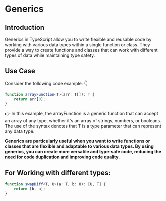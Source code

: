 # Generics

## Introduction

Generics in TypeScript allow you to write flexible and reusable code by working with various data types within a single function or class. They provide a way to create functions and classes that can work with different types of data while maintaining type safety.

## Use Case

Consider the following code example: 👇

```typescript
function arrayFunction<T>(arr: T[]): T {
	return arr[0];
}
```

👉 In this example, the arrayFunction is a generic function that can accept an array of any type, whether it's an array of strings, numbers, or booleans. The use of the <T> syntax denotes that T is a type parameter that can represent any data type.

**Generics are particularly useful when you want to write functions or classes that are flexible and adaptable to various data types. By using generics, you can create more versatile and type-safe code, reducing the need for code duplication and improving code quality.**

## For Working with different types:

```typescript
function swapDiff<T, U>(a: T, b: U): [U, T] {
	return [b, a];
}
```
